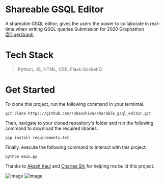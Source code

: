 # Shareable GSQL Editor
A shareable GSQL editor, gives the users the power to collaborate in real-time when writing GSQL queries
Submission for 2020 Graphathon [@TigerGraph](https://github.com/tigergraph)
# Tech Stack 
> Python, JS, HTML, CSS, Flask-SocketIO

# Get Started 
To clone this project, run the following command in your termimal. 
```
git clone https://github.com/rohanshiva/sharable_gsql_editor.git
```
Then, navigate to your cloned repository's folder and run the following command to download the required libaries.
```
pip install requirements.txt
```
Finally, execute the following command to interact with this project. 
```
python main.py
```

Thanks to [Akash Kaul](https://github.com/akash-kaul) and [Charles Shi](https://github.com/CharlesShi12) for helping me build this project.

![image](https://user-images.githubusercontent.com/20916697/92031350-15e79b00-ed2e-11ea-8da3-08bd35f57b77.png)
![image](https://user-images.githubusercontent.com/20916697/92031404-2d268880-ed2e-11ea-9885-efef005e1e5d.png)
